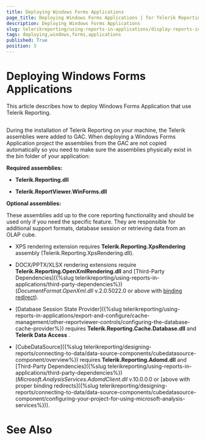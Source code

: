 ```yaml
---
title: Deploying Windows Forms Applications
page_title: Deploying Windows Forms Applications | for Telerik Reporting Documentation
description: Deploying Windows Forms Applications
slug: telerikreporting/using-reports-in-applications/display-reports-in-applications/windows-forms-application/deploying-windows-forms-applications
tags: deploying,windows,forms,applications
published: True
position: 5
---
```


# Deploying Windows Forms Applications



This article describes how to deploy Windows Forms Application that use Telerik Reporting.

## 

During the installation of Telerik Reporting on your machine, the Telerik assemblies were added to GAC.           When deploying a Windows Forms Application project the assemblies from the GAC are not copied           automatically so you need to make sure the assemblies physically exist in the bin           folder of your application:         

__Required assemblies:__ 

* __Telerik.Reporting.dll__ 

* __Telerik.ReportViewer.WinForms.dll__ 

__Optional assemblies:__ 

These assemblies add up to the core reporting functionality and should be used only if you need the specific feature.           They are responsible for additional support formats, database session or retrieving data from an OLAP cube.         

* XPS rendering extension requires __Telerik.Reporting.XpsRendering__  assembly (Telerik.Reporting.XpsRendering.dll).             

* DOCX/PPTX/XLSX rendering extensions require __Telerik.Reporting.OpenXmlRendering.dll__                and [Third-Party Dependencies]({%slug telerikreporting/using-reports-in-applications/third-party-dependencies%}) (*DocumentFormat.OpenXml.dll*                v.2.0.5022.0 or above with               [binding redirect](http://msdn.microsoft.com/en-us/library/eftw1fys(v=vs.110).aspx)).             

* [Database Session State Provider]({%slug telerikreporting/using-reports-in-applications/export-and-configure/cache-management/other-reportviewer-controls/configuring-the-database-cache-provider%})               requires __Telerik.Reporting.Cache.Database.dll__  and __Telerik Data Access__ .             

* [CubeDataSource]({%slug telerikreporting/designing-reports/connecting-to-data/data-source-components/cubedatasource-component/overview%}) requires               __Telerik.Reporting.Adomd.dll__  and [Third-Party Dependencies]({%slug telerikreporting/using-reports-in-applications/third-party-dependencies%})               (*Microsoft.AnalysisServices.AdomdClient.dll*  v.10.0.0.0 or [above with proper binding redirects]({%slug telerikreporting/designing-reports/connecting-to-data/data-source-components/cubedatasource-component/configuring-your-project-for-using-microsoft-analysis-services%})).             

# See Also

